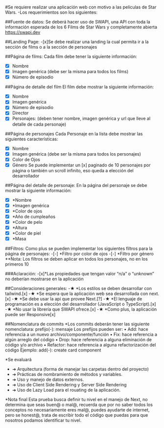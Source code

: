 #Se requiere realizar una aplicación web con motivo a las películas de Star Wars.
-Los requerimientos son los siguientes:

##Fuente de datos:
Se deberá hacer uso de SWAPI, una API con toda la información esperada de los 6 Films
de Star Wars y completamente abierta https://swapi.dev

##Landing Page:
-[x]Se debe realizar una landing la cual permita ir a la sección de films o a la sección de
personajes

##Página de films:
Cada film debe tener la siguiente información:
-[x] Nombre
-[x] Imagen genérica (debe ser la misma para todos los films)
-[x] Número de episodio

##Página de detalle del film 
El film debe mostrar la siguiente información:
-[x] Nombre
-[x] Imagen genérica
-[x] Número de episodio
-[x] Director
-[x] Personajes: (deben tener nombre, imagen genérica y url que lleve al detalle de cada personaje)

##Página de personajes
Cada Personaje en la lista debe mostrar las siguientes características:
-[x] Nombre
-[x] Imagen genérica (debe ser la misma para todos los personajes)
-[x] Color de Ojos
-[x] Género
Se puede implementar un [x] paginado de 10 personajes por página o también un scroll infinito, eso queda a elección del desarrollador

##Página del detalle de personaje:
En la página del personaje se debe mostrar la siguiente información:
-[x] *Nombre
-[x] *Imagen genérica
-[x] *Color de ojos
-[x] *Año de cumpleaños
-[x] *Color de pelo
-[x] *Altura
-[x] *Color de piel
-[x] *Masa

##Filtros:
Como plus se pueden implementar los siguientes filtros para la página de personajes:
-[-] *Filtro por color de ojos
-[-] *Filtro por género
**Nota: Los filtros se deben aplicar en todos los personajes, no en los primeros 10


###Aclaración:
-[x]*Las propiedades que tengan valor “n/a” o “unknown” no deberían mostrarse en la
aplicación

##Consideraciones generales:
-★ *Los estilos se deben desarrollar con tailwind.[x]
-★ *Se espera que la aplicación web sea desarrollada con next.[x]
-★ *Se debe usar la api que provee Next.[?]
-★ *El lenguaje de programación es a elección del desarrollador (JavaScript o
TypeScript).[x]
-★ *No usar la librería que SWAPI ofrece.[x]
-★ *Como plus, la aplicación puede ser Responsive[x]

##Nomenclatura de commits
*Los commits deberán tener las siguiente nomenclatura:
prefijo(-): mensaje
Los prefijos pueden ser:
    • Add: hace referencia a un nuevo archivo/componente/función
    • Fix: hace referencia a algún arreglo del código
    • Drop: hace referencia a alguna eliminación de código y/o archivo
    • Refactor: hace referencia a alguna refactorización del código
Ejemplo: add(-): create card component

*Se evaluará
-    ➔ Arquitectura (forma de manejar las carpetas dentro del proyecto)
-    ➔ Prácticas de nombramiento de métodos y variables.
-    ➔ Uso y manejo de datos externos.
-    ➔ Uso de Client Side Rendering y Server Side Rendering
-    ➔ Uso de Lazy Load para el rouating de la aplicación.

*Nota final
Esta prueba busca definir tu nivel en el manejo de Next, no determina que seas buen@ o
mal@, recuerda que por no saber todos los conceptos no necesariamente eres mal@,
puedes ayudarte de internet, pero se honest@, trata de escribir todo el código que puedas
para que nosotros podamos identificar tu nivel.